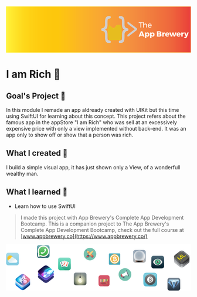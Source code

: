 ![App Brewery Banner](Documentation/AppBreweryBanner.png)

# I am Rich 💎

## Goal's Project 🎯

In this module I remade an app aldready created with UIKit but this time using SwiftUI for learning about this concept. 
This project refers about the famous app in the appStore "I am Rich" who was sell at an excessively expensive price with only a view implemented without back-end. It was an app only to show off or show that a person was rich.

## What I created 🧱

I build a simple visual app, it has just shown only a View, of a wonderfull wealthy man.

## What I learned 📖

* Learn how to use SwiftUI

>I made this project with App Brewery's Complete App Development Bootcamp.
>This is a companion project to The App Brewery's Complete App Development Bootcamp, check out the full course at [www.appbrewery.co](https://www.appbrewery.co/)

![End Banner](Documentation/readme-end-banner.png)
